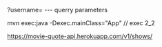 ?username=     --- querry parameters

mvn exec:java -Dexec.mainClass="App"   // exec 2_2

https://movie-quote-api.herokuapp.com/v1/shows/